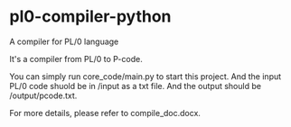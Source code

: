 # pl0-compiler-python
A compiler for PL/0  language

It's a compiler from PL/0 to P-code.

You can simply run core_code/main.py to start this project. And the input PL/0 code shuold be in /input as a txt file. And the output should be /output/pcode.txt.

For more details, please refer to compile_doc.docx.
